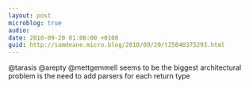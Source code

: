 ```yaml
---
layout: post
microblog: true
audio: 
date: 2010-09-20 01:00:00 +0100
guid: http://samdeane.micro.blog/2010/09/20/t25040375293.html
---
```

@tarasis @arepty @mettgemmell seems to be the biggest architectural problem is the need to add parsers for each return type
